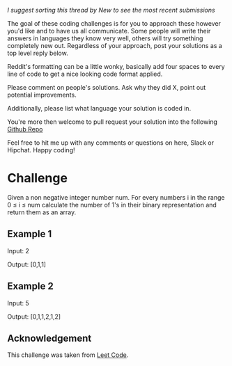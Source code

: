 _I suggest sorting this thread by *New* to see the most recent submissions_

The goal of these coding challenges is for you to approach these however you'd like and to have us all communicate. Some people will write their answers in languages they know very well, others will try something completely new out. Regardless of your approach, post your solutions as a top level reply below.

Reddit's formatting can be a little wonky, basically add four spaces to every line of code to get a nice looking code format applied.

Please comment on people's solutions. Ask why they did X, point out potential improvements.

Additionally, please list what language your solution is coded in.

You're more then welcome to pull request your solution into the following [Github Repo](https://github.com/GregHilston/Code-Foo)

Feel free to hit me up with any comments or questions on here, Slack or Hipchat. Happy coding!

# Challenge

Given a non negative integer number num. For every numbers i in the range 0 ≤ i ≤ num calculate the number of 1's in their binary representation and return them as an array.

## Example 1

Input: 2

Output: [0,1,1]

## Example 2

Input: 5

Output: [0,1,1,2,1,2]

## Acknowledgement

This challenge was taken from [Leet Code](https://leetcode.com/problems/counting-bits/).
